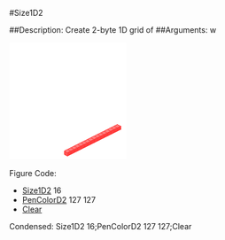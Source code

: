 #Size1D2

##Description: Create 2-byte 1D grid of <width>
##Arguments: w

![](Size1D2-Iso.png)

Figure Code:
- [Size1D2](Size1D2.md) 16
- [PenColorD2](PenColorD2.md) 127 127
- [Clear](Clear.md)

Condensed: Size1D2 16;PenColorD2 127 127;Clear

